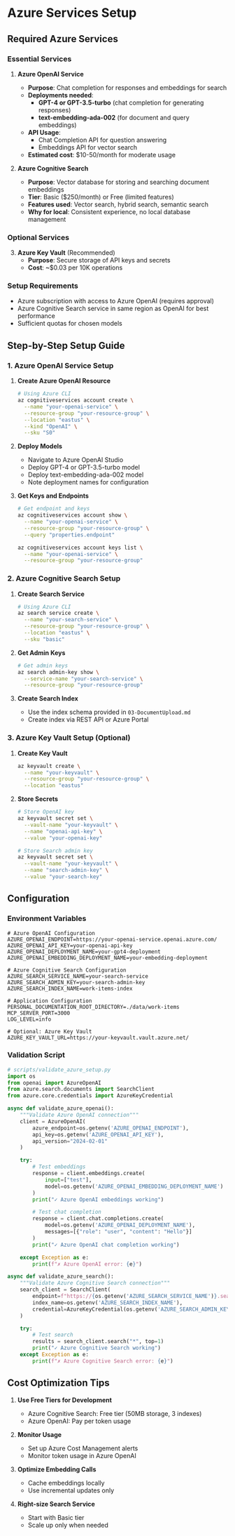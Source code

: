 # Azure Services Setup

## Required Azure Services

### Essential Services

1. **Azure OpenAI Service**

   - **Purpose**: Chat completion for responses and embeddings for search
   - **Deployments needed**:
     - **GPT-4 or GPT-3.5-turbo** (chat completion for generating responses)
     - **text-embedding-ada-002** (for document and query embeddings)
   - **API Usage**:
     - Chat Completion API for question answering
     - Embeddings API for vector search
   - **Estimated cost**: $10-50/month for moderate usage

2. **Azure Cognitive Search**
   - **Purpose**: Vector database for storing and searching document embeddings
   - **Tier**: Basic ($250/month) or Free (limited features)
   - **Features used**: Vector search, hybrid search, semantic search
   - **Why for local**: Consistent experience, no local database management

### Optional Services

3. **Azure Key Vault** (Recommended)
   - **Purpose**: Secure storage of API keys and secrets
   - **Cost**: ~$0.03 per 10K operations

### Setup Requirements

- Azure subscription with access to Azure OpenAI (requires approval)
- Azure Cognitive Search service in same region as OpenAI for best performance
- Sufficient quotas for chosen models

## Step-by-Step Setup Guide

### 1. Azure OpenAI Service Setup

1. **Create Azure OpenAI Resource**

   ```bash
   # Using Azure CLI
   az cognitiveservices account create \
     --name "your-openai-service" \
     --resource-group "your-resource-group" \
     --location "eastus" \
     --kind "OpenAI" \
     --sku "S0"
   ```

2. **Deploy Models**

   - Navigate to Azure OpenAI Studio
   - Deploy GPT-4 or GPT-3.5-turbo model
   - Deploy text-embedding-ada-002 model
   - Note deployment names for configuration

3. **Get Keys and Endpoints**

   ```bash
   # Get endpoint and keys
   az cognitiveservices account show \
     --name "your-openai-service" \
     --resource-group "your-resource-group" \
     --query "properties.endpoint"

   az cognitiveservices account keys list \
     --name "your-openai-service" \
     --resource-group "your-resource-group"
   ```

### 2. Azure Cognitive Search Setup

1. **Create Search Service**

   ```bash
   # Using Azure CLI
   az search service create \
     --name "your-search-service" \
     --resource-group "your-resource-group" \
     --location "eastus" \
     --sku "basic"
   ```

2. **Get Admin Keys**

   ```bash
   # Get admin keys
   az search admin-key show \
     --service-name "your-search-service" \
     --resource-group "your-resource-group"
   ```

3. **Create Search Index**
   - Use the index schema provided in `03-DocumentUpload.md`
   - Create index via REST API or Azure Portal

### 3. Azure Key Vault Setup (Optional)

1. **Create Key Vault**

   ```bash
   az keyvault create \
     --name "your-keyvault" \
     --resource-group "your-resource-group" \
     --location "eastus"
   ```

2. **Store Secrets**

   ```bash
   # Store OpenAI key
   az keyvault secret set \
     --vault-name "your-keyvault" \
     --name "openai-api-key" \
     --value "your-openai-key"

   # Store Search admin key
   az keyvault secret set \
     --vault-name "your-keyvault" \
     --name "search-admin-key" \
     --value "your-search-key"
   ```

## Configuration

### Environment Variables

```env
# Azure OpenAI Configuration
AZURE_OPENAI_ENDPOINT=https://your-openai-service.openai.azure.com/
AZURE_OPENAI_API_KEY=your-openai-api-key
AZURE_OPENAI_DEPLOYMENT_NAME=your-gpt4-deployment
AZURE_OPENAI_EMBEDDING_DEPLOYMENT_NAME=your-embedding-deployment

# Azure Cognitive Search Configuration
AZURE_SEARCH_SERVICE_NAME=your-search-service
AZURE_SEARCH_ADMIN_KEY=your-search-admin-key
AZURE_SEARCH_INDEX_NAME=work-items-index

# Application Configuration
PERSONAL_DOCUMENTATION_ROOT_DIRECTORY=./data/work-items
MCP_SERVER_PORT=3000
LOG_LEVEL=info

# Optional: Azure Key Vault
AZURE_KEY_VAULT_URL=https://your-keyvault.vault.azure.net/
```

### Validation Script

```python
# scripts/validate_azure_setup.py
import os
from openai import AzureOpenAI
from azure.search.documents import SearchClient
from azure.core.credentials import AzureKeyCredential

async def validate_azure_openai():
    """Validate Azure OpenAI connection"""
    client = AzureOpenAI(
        azure_endpoint=os.getenv('AZURE_OPENAI_ENDPOINT'),
        api_key=os.getenv('AZURE_OPENAI_API_KEY'),
        api_version="2024-02-01"
    )

    try:
        # Test embeddings
        response = client.embeddings.create(
            input=["test"],
            model=os.getenv('AZURE_OPENAI_EMBEDDING_DEPLOYMENT_NAME')
        )
        print("✓ Azure OpenAI embeddings working")

        # Test chat completion
        response = client.chat.completions.create(
            model=os.getenv('AZURE_OPENAI_DEPLOYMENT_NAME'),
            messages=[{"role": "user", "content": "Hello"}]
        )
        print("✓ Azure OpenAI chat completion working")

    except Exception as e:
        print(f"✗ Azure OpenAI error: {e}")

async def validate_azure_search():
    """Validate Azure Cognitive Search connection"""
    search_client = SearchClient(
        endpoint=f"https://{os.getenv('AZURE_SEARCH_SERVICE_NAME')}.search.windows.net",
        index_name=os.getenv('AZURE_SEARCH_INDEX_NAME'),
        credential=AzureKeyCredential(os.getenv('AZURE_SEARCH_ADMIN_KEY'))
    )

    try:
        # Test search
        results = search_client.search("*", top=1)
        print("✓ Azure Cognitive Search working")
    except Exception as e:
        print(f"✗ Azure Cognitive Search error: {e}")
```

## Cost Optimization Tips

1. **Use Free Tiers for Development**

   - Azure Cognitive Search: Free tier (50MB storage, 3 indexes)
   - Azure OpenAI: Pay per token usage

2. **Monitor Usage**

   - Set up Azure Cost Management alerts
   - Monitor token usage in Azure OpenAI

3. **Optimize Embedding Calls**

   - Cache embeddings locally
   - Use incremental updates only

4. **Right-size Search Service**
   - Start with Basic tier
   - Scale up only when needed
